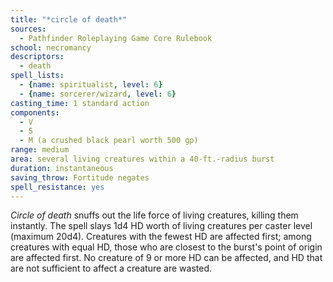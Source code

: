 ```yaml
---
title: "*circle of death*"
sources:
  - Pathfinder Roleplaying Game Core Rulebook
school: necromancy
descriptors:
  - death
spell_lists:
  - {name: spiritualist, level: 6}
  - {name: sorcerer/wizard, level: 6}
casting_time: 1 standard action
components:
  - V
  - S
  - M (a crushed black pearl worth 500 gp)
range: medium
area: several living creatures within a 40-ft.-radius burst
duration: instantaneous
saving_throw: Fortitude negates
spell_resistance: yes
---
```


*Circle of death* snuffs out the life force of living creatures, killing them instantly. The spell slays 1d4 HD worth of living creatures per caster level (maximum 20d4). Creatures with the fewest HD are affected first; among creatures with equal HD, those who are closest to the burst's point of origin are affected first. No creature of 9 or more HD can be affected, and HD that are not sufficient to affect a creature are wasted.

